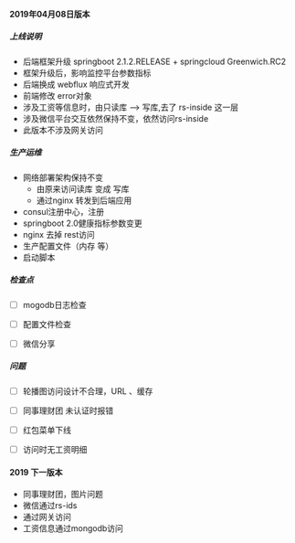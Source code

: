 
#### 2019年04月08日版本
##### 上线说明
- 后端框架升级 springboot 2.1.2.RELEASE + springcloud Greenwich.RC2 
- 框架升级后，影响监控平台参数指标
- 后端换成 webflux 响应式开发
- 前端修改 error对象
- 涉及工资等信息时，由只读库 --> 写库,去了 rs-inside 这一层
- 涉及微信平台交互依然保持不变，依然访问rs-inside
- 此版本不涉及网关访问

##### 生产运维
- 网络部署架构保持不变
   - 由原来访问读库 变成 写库
   - 通过nginx 转发到后端应用
- consul注册中心，注册
- springboot 2.0健康指标参数变更
- nginx 去掉 rest访问
- 生产配置文件（内存 等）
- 启动脚本


##### 检查点
- [ ] mogodb日志检查
- [ ] 配置文件检查
- [ ] 微信分享


##### 问题
- [ ] 轮播图访问设计不合理，URL 、缓存
- [ ] 同事理财团 未认证时报错
- [ ] 红包菜单下线
- [ ] 访问时无工资明细









#### 2019 下一版本
- 同事理财团，图片问题
- 微信通过rs-ids
- 通过网关访问
- 工资信息通过mongodb访问